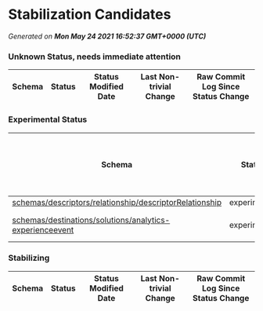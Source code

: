 # Stabilization Candidates

_Generated on **Mon May 24 2021 16:52:37 GMT+0000 (UTC)**_


### Unknown Status, needs immediate attention

|Schema|Status|Status Modified Date|Last Non-trivial Change|Raw Commit Log Since Status Change|
|------|------|--------------------|-----------------------|----------------------------------|


### Experimental Status

|Schema|Status|Status Modified Date|Last Non-trivial Change|Raw Commit Log Since Status Change|
|------|------|--------------------|-----------------------|----------------------------------|
|[schemas/descriptors/relationship/descriptorRelationship](schemas/descriptors/relationship/descriptorRelationship.schema.json)|experimental|**45**|**45**|[8616f86](https://github.com/adobe/xdm/commit/8616f862621868dfb4ffa7286938186de4822d96 "Added meta:createdDate attribute")|
|[schemas/destinations/solutions/analytics-experienceevent](schemas/destinations/solutions/analytics-experienceevent.schema.json)|experimental|25|25|[b35b137](https://github.com/adobe/xdm/commit/b35b13777aaa583e8af89a5d970c94a198ac4f5d "Update analytics-experienceevent.schema.json") [dc02703](https://github.com/adobe/xdm/commit/dc027034bf574c12272023a42ed0be2182c30d86 "added adobe analytics global schema") [2e2e6da](https://github.com/adobe/xdm/commit/2e2e6da99c63a4e01666320d69ade646604888e4 "added adobe analytics global schema")|


### Stabilizing

|Schema|Status|Status Modified Date|Last Non-trivial Change|Raw Commit Log Since Status Change|
|------|------|--------------------|-----------------------|----------------------------------|




